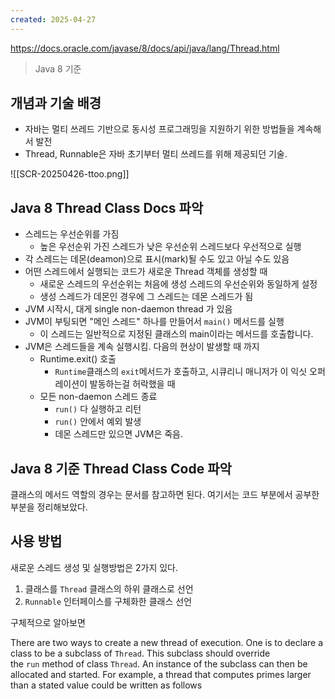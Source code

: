 ```yaml
---
created: 2025-04-27
---
```


https://docs.oracle.com/javase/8/docs/api/java/lang/Thread.html
> Java 8 기준 
## 개념과 기술 배경
- 자바는 멀티 쓰레드 기반으로 동시성 프로그래밍을 지원하기 위한 방법들을 계속해서 발전
- Thread, Runnable은 자바 초기부터 멀티 쓰레드를 위해 제공되던 기술.

![[SCR-20250426-ttoo.png]]

## Java 8 Thread Class Docs 파악
- 스레드는 우선순위를 가짐
	- 높은 우선순위 가진 스레드가 낮은 우선순위 스레드보다 우선적으로 실행
- 각 스레드는 데몬(deamon)으로 표시(mark)될 수도 있고 아닐 수도 있음
- 어떤 스레드에서 실행되는 코드가 새로운 Thread 객체를 생성할 때
	- 새로운 스레드의 우선순위는 처음에 생성 스레드의 우선순위와 동일하게 설정
	- 생성 스레드가 데몬인 경우에 그 스레드는 데몬 스레드가 됨
- JVM 시작시, 대게 single non-daemon thread 가 있음
- JVM이 부팅되면 "메인 스레드" 하나를 만들어서 `main()` 메서드를 실행
	- 이 스레드는 일반적으로 지정된 클래스의 main이라는 메서드를 호출합니다.
- JVM은 스레드들을 계속 실행시킴. 다음의 현상이 발생할 때 까지
	- Runtime.exit() 호출
		- `Runtime`클래스의 `exit`메서드가 호출하고, 시큐리니 매니저가 이 익싯 오퍼레이션이 발동하는걸 허락했을 때
	- 모든 non-daemon 스레드 종료
		- `run()` 다 실행하고 리턴
		- `run()` 안에서 예외 발생
		- 데몬 스레드만 있으면 JVM은 죽음.
## Java 8 기준 Thread Class Code 파악

클래스의 메서드 역할의 경우는 문서를 참고하면 된다. 여기서는 코드 부분에서 공부한 부분을 정리해보았다.

## 사용 방법

새로운 스레드 생성 및 실행방법은 2가지 있다.
1. 클래스를 `Thread` 클래스의 하위 클래스로 선언
2. `Runnable` 인터페이스를 구체화한 클래스 선언

구체적으로 알아보면


There are two ways to create a new thread of execution. One is to declare a class to be a subclass of `Thread`. This subclass should override the `run` method of class `Thread`. An instance of the subclass can then be allocated and started. For example, a thread that computes primes larger than a stated value could be written as follows